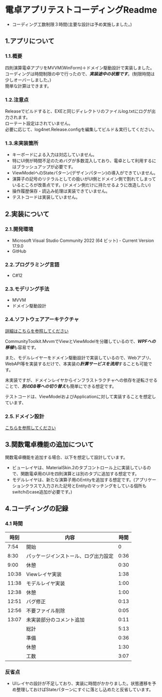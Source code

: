 # 電卓アプリテストコーディングReadme

- コーディング工数制限３時間(主要な設計は予め実施しました。)

## 1.アプリについて

### 1.1.概要

四則演算電卓アプリをMVVM(WinForm)＋ドメイン駆動設計で実装しました。<br/>
コーディングは時間制限の中で行ったので、***実装途中の状態です***。(制限時間は少しオーバーしました。)<br/>
簡単な計算はできます。

### 1.2.注意点

Releaseでビルドすると、EXEと同じディレクトリのファイルlog.txtにログが出力されます。<br/>
ローテート設定はされていません。<br/>
必要に応じて、log4net.Release.configを編集してビルド＆実行してください。

### 1.3.未実装箇所

- キーボードによる入力は対応していません。
- 特にUI側が時間不足のためバグが多数混入しており、電卓として利用するにはブラッシュアップが必要です。
- ViewModelへのStateパターン(デザインパターン)の導入ができていません。
- 演算子の記号のリテラルとしての扱いがUI側とドメイン側で割れてしまっているところが改善点です。(ドメイン側だけに持たせるように改造したい)
- 操作履歴保存・読込み処理は実装できていません。
- テストコードは実装していません。

## 2.実装について

### 2.1.開発環境

- Microsoft Visual Studio Community 2022 (64 ビット) - Current Version 17.9.0
- GitHub

### 2.2.プログラミング言語

- C#12

### 2.3.モデリング手法

- MVVM
- ドメイン駆動設計

### 2.4.ソフトウェアアーキテクチャ

[詳細はこちらを参照してください](https://github.com/ANorimu/Calculator/wiki/%E3%82%BD%E3%83%95%E3%83%88%E3%82%A6%E3%82%A7%E3%82%A2%E3%82%A2%E3%83%BC%E3%82%AD%E3%83%86%E3%82%AF%E3%83%88)

CommunityToolkit.MvvmでViewとViewModelを分離しているので、***WPFへの移植***も容易です。

また、モデルレイヤーをドメイン駆動設計で実装しているので、Webアプリ、WebAPI等を実装するだけで、本実装の***計算サービスを流用***することも可能です。

未実装ですが、ドメインレイヤからインフラストラクチャへの依存を逆転させることで、***別のDB等への切り替え***も簡単にできる想定です。

テストコードは、ViewModelおよびApplicationに対して実装することを想定しています、

### 2.5.ドメイン設計

[こちらを参照してください](https://github.com/ANorimu/Calculator/wiki/%E3%83%89%E3%83%A1%E3%82%A4%E3%83%B3%E8%A8%AD%E8%A8%88)

## 3.関数電卓機能の追加について

関数電卓機能を追加する場合、以下を想定して設計しています。

- ビューレイヤは、MaterialSkin.2のタブコントロール上に実装しているので、関数電卓用のUIを四則演算とは別のタブに追加する想定です。
- モデルレイヤは、新たな演算子用のEntityを追加する想定です。(アプリケーションクラスで入力された記号とEntityのマッチングをしている個所もswitchのcase追加が必要です。)

## 4.コーディングの記録

### 4.1 時間

| 時刻    | 内容                 | 時間   |
|-------|--------------------|------|
| 7:54  | 開始                 | 0    |
| 8:30  | パッケージインストール、ログ出力設定 | 0:36 |
| 9:00  | 休憩                 | 0:30 |
| 10:38 | Viewレイヤ実装          | 1:38 |
| 11:38 | モデルレイヤ実装           | 1:00 |
| 12:38 | 休憩                 | 1:00 |
| 12:51 | バグ修正               | 0:13 |
| 12:56 | 不要ファイル削除           | 0:05 |
| 13:07 | 未実装部分のコメント追加       | 0:11 |
|       | 総計                 | 5:13 |
|       | 準備                 | 0:36 |
|       | 休憩                 | 1:30 |
|       | 工数                 | 3:07 |

### 反省点

- UIレイヤの設計が不足しており、実装に時間がかかりました。状態遷移を予め整理しておけばStateパターンにすぐに落とし込めたと反省しています。

